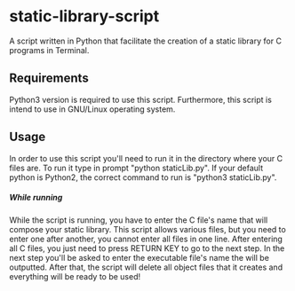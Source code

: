 # static-library-script
A script written in Python that facilitate the creation of a static library for C programs in Terminal.

## Requirements
Python3 version is required to use this script. Furthermore, this script is intend to use in GNU/Linux operating system.

## Usage
In order to use this script you'll need to run it in the directory where your C files are. To run it type in prompt "python staticLib.py". If your default python is Python2, the correct command to run is "python3 staticLib.py".

##### While running
While the script is running, you have to enter the C file's name that will compose your static library. This script allows various files, but you need to enter one after another, you cannot enter all files in one line. After entering all C files, you just need to press RETURN KEY to go to the next step. In the next step you'll be asked to enter the executable file's name the will be outputted. After that, the script will delete all object files that it creates and everything will be ready to be used!
